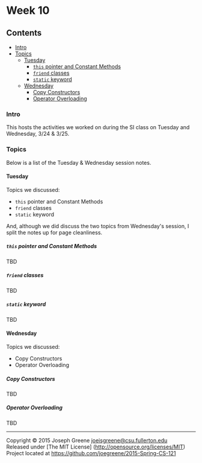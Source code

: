 # Week 10

## Contents
- [Intro](#intro)
- [Topics](#topics)
  - [Tuesday](#tuesday)
    - [`this` pointer and Constant Methods](#this-pointer-and-constant-methods)
    - [`friend` classes](#friend-classes)
    - [`static` keyword](#static-keyword)
  - [Wednesday](#wednesday)
    - [Copy Constructors](#copy-constructor)
    - [Operator Overloading](#operator-overloading)
  
### Intro

This hosts the activities we worked on during the SI class on Tuesday and Wednesday, 3/24 & 3/25.

### Topics

Below is a list of the Tuesday & Wednesday session notes. 

#### Tuesday
Topics we discussed:
- `this` pointer and Constant Methods
- `friend` classes
- `static` keyword

And, although we did discuss the two topics from Wednesday's session, I split the notes up for page cleanliness.

##### `this` pointer and Constant Methods
TBD

##### `friend` classes
TBD

##### `static` keyword
TBD

#### Wednesday
Topics we discussed:
- Copy Constructors
- Operator Overloading

##### Copy Constructors
TBD

##### Operator Overloading
TBD

-------------------------------------------------------------------------------

Copyright &copy; 2015 Joseph Greene <joeisgreene@csu.fullerton.edu>  
Released under [The MIT License] (http://opensource.org/licenses/MIT)  
Project located at <https://github.com/joegreene/2015-Spring-CS-121>

